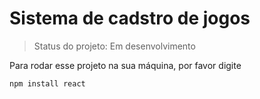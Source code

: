 <h1>Sistema de cadstro de jogos </h1>

> Status do projeto: Em desenvolvimento

Para rodar esse projeto na sua máquina, por favor digite

```
npm install react
```
